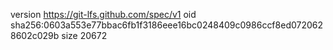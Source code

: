 version https://git-lfs.github.com/spec/v1
oid sha256:0603a553e77bbac6fb1f3186eee16bc0248409c0986ccf8ed0720628602c029b
size 20672
